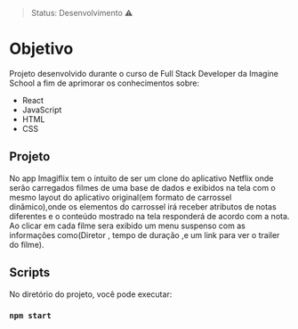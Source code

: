 > Status: Desenvolvimento ⚠️

# Objetivo 
Projeto desenvolvido durante o curso de Full Stack Developer da Imagine School a fim de aprimorar os conhecimentos sobre: 
* React 
* JavaScript
* HTML
* CSS

## Projeto
No app Imagiflix tem o intuito de ser um clone do aplicativo Netflix onde serão carregados filmes de uma base de dados e exibidos na tela com o mesmo layout do aplicativo original(em formato de carrossel dinâmico),onde os elementos do carrossel irá receber atributos de notas diferentes e o conteúdo mostrado na tela responderá de acordo com a nota. 
Ao clicar em cada filme sera exibido um menu suspenso com as informações como(Diretor , tempo de duração ,e um link para ver o trailer do filme).
 

 
##  Scripts

No diretório do projeto, você pode executar:

### `npm start`
